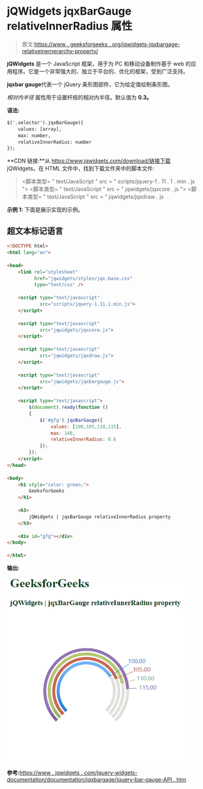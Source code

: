 # jQWidgets jqxBarGauge relativeInnerRadius 属性

> 原文:[https://www . geeksforgeeks . org/jqwidgets-jqxbargage-relativeinernerarchy-property/](https://www.geeksforgeeks.org/jqwidgets-jqxbargauge-relativeinnerradius-property/)

**jQWidgets** 是一个 JavaScript 框架，用于为 PC 和移动设备制作基于 web 的应用程序。它是一个非常强大的、独立于平台的、优化的框架，受到广泛支持。

**jqxbar gauge**代表一个 jQuery 条形图部件，它为给定值绘制条形图。

*相对内半径* 属性用于设置杆规的相对内半径。默认值为 **0.3。**

**语法:**

```html
$('.selector').jqxBarGauge({
    values: [array], 
    max: number,
    relativeInnerRadius: number
});
```

**CDN 链接:**从 https://www.jqwidgets.com/download/链接下载 jQWidgets。在 HTML 文件中，找到下载文件夹中的脚本文件:

> <link rel="”stylesheet”" href="”jqwidgets/styles/jqx.base.css”" type="”text/css”">
> <脚本类型= " text/JavaScript " src = " scripts/jquery-1 . 11 . 1 . min . js "></脚本类型>
> <脚本类型= " text/JavaScript " src = " jqwidgets/jqxcore . js "></脚本类型>
> <脚本类型= " text/JavaScript " src = " jqwidgets/jqxdraw . js

**示例 1:** 下面是展示实现的示例。

## 超文本标记语言

```html
<!DOCTYPE html>
<html lang="en">

<head>
    <link rel="stylesheet"
          href="jqwidgets/styles/jqx.base.css" 
          type="text/css" />

    <script type="text/javascript" 
            src="scripts/jquery-1.11.1.min.js">
    </script>

    <script type="text/javascript" 
            src="jqwidgets/jqxcore.js">
    </script>

    <script type="text/javascript" 
            src="jqwidgets/jqxdraw.js">
    </script>

    <script type="text/javascript" 
            src="jqwidgets/jqxbargauge.js">
    </script>

    <script type="text/javascript">
        $(document).ready(function ()
        {
            $('#gfg').jqxBarGauge({
                values: [100,105,110,115], 
                max: 140, 
                relativeInnerRadius: 0.6
            });
        });
    </script>
</head>

<body>
    <h1 style="color: green;"> 
        GeeksforGeeks 
    </h1>

    <h3> 
        jQWidgets | jqxBarGauge relativeInnerRadius property
    </h3>

    <div id="gfg"></div>
</body>

</html>
```

**输出:**

![](img/bb98fc0453398f7f30fe09dec15d50b5.png)

**参考:**[https://www . jqwidgets . com/jquery-widgets-documentation/documentation/jqxbargage/jquery-bar-gauge-API . htm](https://www.jqwidgets.com/jquery-widgets-documentation/documentation/jqxbargauge/jquery-bar-gauge-api.htm)
